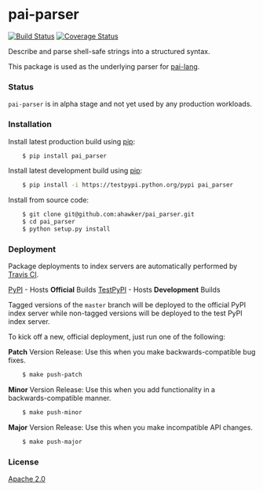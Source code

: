 # pai-parser

[![Build Status](https://travis-ci.org/ahawker/pai-parser.svg?branch=master)](https://travis-ci.org/ahawker/pai-parser)
[![Coverage Status](https://coveralls.io/repos/github/ahawker/pai-parser/badge.svg?branch=master)](https://coveralls.io/github/ahawker/pai-parser?branch=master)

Describe and parse shell-safe strings into a structured syntax.

This package is used as the underlying parser for [pai-lang](https://github.com/ahawker/pai-lang).

### Status

`pai-parser` is in alpha stage and not yet used by any production workloads.

### Installation

Install latest production build using [pip](https://pypi.python.org/pypi/pip):
```bash
    $ pip install pai_parser
```

Install latest development build using [pip](https://pypi.python.org/pypi/pip):
```bash
    $ pip install -i https://testpypi.python.org/pypi pai_parser
```

Install from source code:
```bash
    $ git clone git@github.com:ahawker/pai_parser.git
    $ cd pai_parser
    $ python setup.py install
```

### Deployment

Package deployments to index servers are automatically performed by [Travis CI](https://travis-ci.org/).

[PyPI](https://pypi.python.org/pypi/pai-parser) - Hosts **Official** Builds
[TestPyPI](https://testpypi.python.org/pypi/pai-parser) - Hosts **Development** Builds

Tagged versions of the `master` branch will be deployed to the official PyPI index server while non-tagged versions will be deployed
to the test PyPI index server.

To kick off a new, official deployment, just run one of the following:

**Patch** Version Release: Use this when you make backwards-compatible bug fixes.
```bash
    $ make push-patch
```

**Minor** Version Release: Use this when you add functionality in a backwards-compatible manner.
```bash
    $ make push-minor
```

**Major** Version Release: Use this when you make incompatible API changes.
```bash
    $ make push-major
```

### License

[Apache 2.0](LICENSE)
